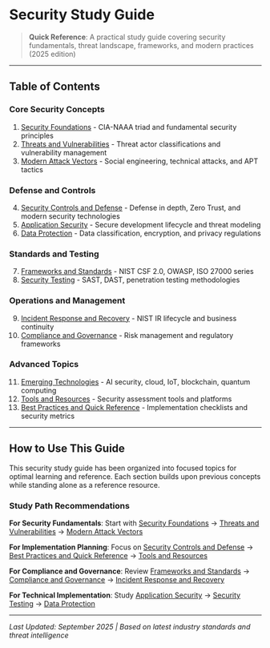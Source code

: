 # Security Study Guide

> **Quick Reference**: A practical study guide covering security fundamentals, threat landscape, frameworks, and modern practices (2025 edition)

---

## Table of Contents

### Core Security Concepts
1. [Security Foundations](security-foundations.md) - CIA-NAAA triad and fundamental security principles
2. [Threats and Vulnerabilities](threats-and-vulnerabilities.md) - Threat actor classifications and vulnerability management
3. [Modern Attack Vectors](modern-attack-vectors.md) - Social engineering, technical attacks, and APT tactics

### Defense and Controls
4. [Security Controls and Defense](security-controls-defense.md) - Defense in depth, Zero Trust, and modern security technologies
5. [Application Security](application-security.md) - Secure development lifecycle and threat modeling
6. [Data Protection](data-protection.md) - Data classification, encryption, and privacy regulations

### Standards and Testing
7. [Frameworks and Standards](frameworks-standards.md) - NIST CSF 2.0, OWASP, ISO 27000 series
8. [Security Testing](security-testing.md) - SAST, DAST, penetration testing methodologies

### Operations and Management
9. [Incident Response and Recovery](incident-response-recovery.md) - NIST IR lifecycle and business continuity
10. [Compliance and Governance](compliance-governance.md) - Risk management and regulatory frameworks

### Advanced Topics
11. [Emerging Technologies](emerging-technologies.md) - AI security, cloud, IoT, blockchain, quantum computing
12. [Tools and Resources](security-tools-resources.md) - Security assessment tools and platforms
13. [Best Practices and Quick Reference](security-best-practices.md) - Implementation checklists and security metrics

---

## How to Use This Guide

This security study guide has been organized into focused topics for optimal learning and reference. Each section builds upon previous concepts while standing alone as a reference resource.

### Study Path Recommendations

**For Security Fundamentals**:
Start with [Security Foundations](security-foundations.md) → [Threats and Vulnerabilities](threats-and-vulnerabilities.md) → [Modern Attack Vectors](modern-attack-vectors.md)

**For Implementation Planning**:
Focus on [Security Controls and Defense](security-controls-defense.md) → [Best Practices and Quick Reference](security-best-practices.md) → [Tools and Resources](security-tools-resources.md)

**For Compliance and Governance**:
Review [Frameworks and Standards](frameworks-standards.md) → [Compliance and Governance](compliance-governance.md) → [Incident Response and Recovery](incident-response-recovery.md)

**For Technical Implementation**:
Study [Application Security](application-security.md) → [Security Testing](security-testing.md) → [Data Protection](data-protection.md)

---

*Last Updated: September 2025 | Based on latest industry standards and threat intelligence*